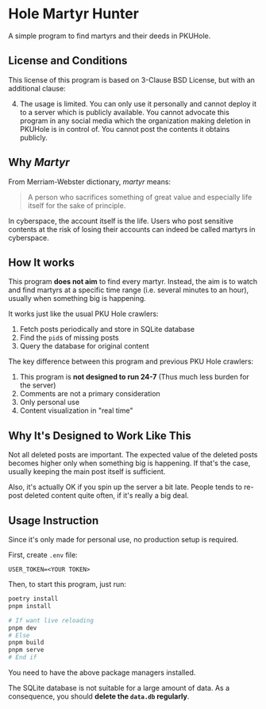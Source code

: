 # Hole Martyr Hunter

A simple program to find martyrs and their deeds in PKUHole.

## License and Conditions

This license of this program is based on 3-Clause BSD License, but with an additional clause:

4. The usage is limited. You can only use it personally and cannot deploy it to a server which is publicly available. You cannot advocate this program in any social media which the organization making deletion in PKUHole is in control of. You cannot post the contents it obtains publicly.

## Why *Martyr*

From Merriam-Webster dictionary, _martyr_ means:

> A person who sacrifices something of great value and especially life itself for the sake of principle.

In cyberspace, the account itself is the life. Users who post sensitive contents at the risk of losing their accounts can indeed be called martyrs in cyberspace.

## How It works

This program **does not aim** to find every martyr. Instead, the aim is to watch and find martyrs at a specific time range (i.e. several minutes to an hour), usually when something big is happening.

It works just like the usual PKU Hole crawlers:
1. Fetch posts periodically and store in SQLite database
2. Find the `pid`s of missing posts
3. Query the database for original content

The key difference between this program and previous PKU Hole crawlers:
1. This program is **not designed to run 24-7**
   (Thus much less burden for the server)
2. Comments are not a primary consideration
3. Only personal use
4. Content visualization in "real time"

## Why It's Designed to Work Like This

Not all deleted posts are important. The expected value of the deleted posts becomes higher only when something big is happening. If that's the case, usually keeping the main post itself is sufficient.

Also, it's actually OK if you spin up the server a bit late. People tends to re-post deleted content quite often, if it's really a big deal.

## Usage Instruction

Since it's only made for personal use, no production setup is required.

First, create `.env` file:

```
USER_TOKEN=<YOUR TOKEN>
```

Then, to start this program, just run:

```sh
poetry install
pnpm install

# If want live reloading
pnpm dev
# Else
pnpm build
pnpm serve
# End if
```

You need to have the above package managers installed.

The SQLite database is not suitable for a large amount of data. As a consequence, you should **delete the `data.db` regularly**.
